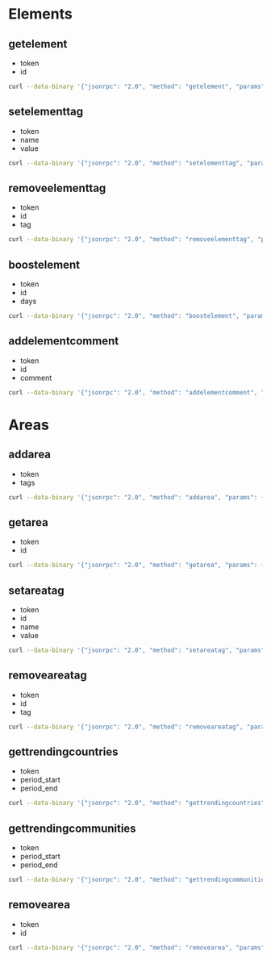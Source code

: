 # Elements

## getelement

- token
- id

```bash
curl --data-binary '{"jsonrpc": "2.0", "method": "getelement", "params": {"password": "xxx", "id": "node:12141608846"}, "id": 1}' https://api.btcmap.org/rpc
```

## setelementtag

- token
- name
- value

```bash
curl --data-binary '{"jsonrpc": "2.0", "method": "setelementtag", "params": {"password": "xxx", "id": "node:12141608846", "name": "foo", "value": "bar"}, "id": 1}' https://api.btcmap.org/rpc
```

## removeelementtag

- token
- id
- tag

```bash
curl --data-binary '{"jsonrpc": "2.0", "method": "removeelementtag", "params": {"password": "xxx", "id": "node:12141608846", "tag": "foo"}, "id": 1}' https://api.btcmap.org/rpc
```

## boostelement

- token
- id
- days

```bash
curl --data-binary '{"jsonrpc": "2.0", "method": "boostelement", "params": {"password": "xxx", "id": "node:12141608846", "days": 7}, "id": 1}' https://api.btcmap.org/rpc
```

## addelementcomment

- token
- id
- comment

```bash
curl --data-binary '{"jsonrpc": "2.0", "method": "addelementcomment", "params": {"password": "xxx", "id": "node:12141608846", "comment": "test comment"}, "id": 1}' https://api.btcmap.org/rpc
```

<!-- ## generateelementissues -->

# Areas

## addarea

- token
- tags

```bash
curl --data-binary '{"jsonrpc": "2.0", "method": "addarea", "params": {"password": "xxx", "tags": {"url_alias": "test-area", "geo_json": {"type":"Point","coordinates":[0,0]}}}, "id": 1}' https://api.btcmap.org/rpc
```

## getarea

- token
- id

```bash
curl --data-binary '{"jsonrpc": "2.0", "method": "getarea", "params": {"password": "xxx", "id": "test-area"}, "id": 1}' https://api.btcmap.org/rpc
```

## setareatag

- token
- id
- name
- value

```bash
curl --data-binary '{"jsonrpc": "2.0", "method": "setareatag", "params": {"password": "xxx", "id": "test-area", "name": "foo", "value": "bar"}, "id": 1}' https://api.btcmap.org/rpc
```

## removeareatag

- token
- id
- tag

```bash
curl --data-binary '{"jsonrpc": "2.0", "method": "removeareatag", "params": {"password": "xxx", "id": "test-area", "tag": "foo"}, "id": 1}' https://api.btcmap.org/rpc
```

## gettrendingcountries

- token
- period_start
- period_end

```bash
curl --data-binary '{"jsonrpc": "2.0", "method": "gettrendingcountries", "params": {"password": "xxx", "period_start": "2024-01-01", "period_end": "2024-02-01"}, "id": 1}' https://api.btcmap.org/rpc
```

## gettrendingcommunities

- token
- period_start
- period_end

```bash
curl --data-binary '{"jsonrpc": "2.0", "method": "gettrendingcommunities", "params": {"password": "xxx", "period_start": "2024-01-01", "period_end": "2024-02-01"}, "id": 1}' https://api.btcmap.org/rpc
```

## removearea

- token
- id

```bash
curl --data-binary '{"jsonrpc": "2.0", "method": "removearea", "params": {"password": "xxx", "id": "test-area"}, "id": 1}' https://api.btcmap.org/rpc
```

